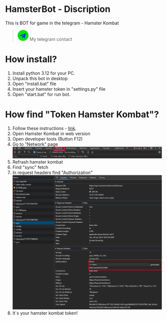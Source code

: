 # HamsterBot - Discription
This is BOT for game in the telegram - Hamster Kombat
> <img src="https://raw.githubusercontent.com/Lefirs/HamsterBot/master/for_readme/telegram_1.png" width="35" height="35"> My telegram contact

# How install?
1. Install python 3.12 for your PC.
2. Unpack this bot in desktop
3. Open "install.bat" file
4. Insert your hamster token in "settings.py" file
5. Open "start.bat" for run bot.

# How find "Token Hamster Kombat"?
1. Follow these instructions - [link](https://github.com/mudachyo/Hamster-Kombat).
2. Open Hamster Kombat in web version
3. Open developer tools (Button F12)
4. Go to "Network" page
![alt-text](https://github.com/Lefirs/HamsterBot/blob/master/for_readme/Netwrok.png "Logo Title Text 1")
5. Refrash hamster kombat
6. Find "sync" fetch
7. In request headers find "Authorization"
![alt-text](https://github.com/Lefirs/HamsterBot/blob/master/for_readme/Token.png "Logo Title Text 2")
9. It`s your hamster kombat token!

